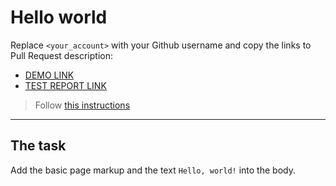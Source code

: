 # Hello world
Replace `<your_account>` with your Github username and copy the links to Pull Request description:
- [DEMO LINK](https://Yaroslav-Radchuk.github.io/layout_hello-world/)
- [TEST REPORT LINK](https://Yaroslav-Radchuk.github.io/layout_hello-world/report/html_report/)

> Follow [this instructions](https://mate-academy.github.io/layout_task-guideline/#how-to-solve-the-layout-tasks-on-github)
___

## The task 
Add the basic page markup and the text `Hello, world!` into the body.
